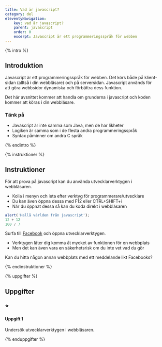 ```yaml
---
title: Vad är javascript?
category: del
eleventyNavigation:
    key: vad är javascript?
    parent: javascript
    order: 0
    excerpt: Javascript är ett programmeringsspråk för webben
---
```


{% intro %}

## Introduktion
Javascript är ett programmeringsspråk för webben. Det körs både på klient-sidan (alltså i din webbläsare) och på serversidan.
Javascript används för att göra webbsidor dynamiska och förbättra dess funktion.

Det här avsnittet kommer att handla om grunderna i javascript och koden kommer att köras i din webbläsare.

### Tänk på
- Javascript är inte samma som Java, men de har likheter
- Logiken är samma som i de flesta andra programmeringsspråk
- Syntax påminner om andra C språk

{% endintro %}

{% instruktioner %}

## Instruktioner
För att prova på javascript kan du använda utvecklarverktygen i webbläsaren.

 - Kolla i menyn och leta efter verktyg för programmerare/utvecklare
 - Du kan även öppna dessa med F12 eller CTRL+SHIFT+i
 - När du öppnat dessa så kan du koda direkt i webbläsaren

```javascript
alert('Hallå världen från javascript');
12 + 12
100 / 7
```

Surfa till [Facebook](https://sv-se.facebook.com/) och öppna utvecklarverktygen.

 - Verktygen låter dig komma åt mycket av funktionen för en webbplats
 - Men det kan även vara en säkerhetsrisk om du inte vet vad du gör

 Kan du hitta någon annan webbplats med ett meddelande likt Facebooks?

{% endinstruktioner %}

{% uppgifter %}

## Uppgifter
### ⭐
#### Uppgift 1

Undersök utvecklarverktygen i webbläsaren.

{% enduppgifter %}